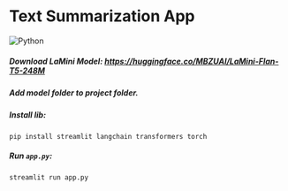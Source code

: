 # Text Summarization App

![Python](https://img.shields.io/badge/python-3.12.0-007EC6)


##### Download LaMini Model: https://huggingface.co/MBZUAI/LaMini-Flan-T5-248M
##### Add model folder to project folder.
##### Install lib:
    pip install streamlit langchain transformers torch
  
##### Run `app.py`:
    streamlit run app.py
